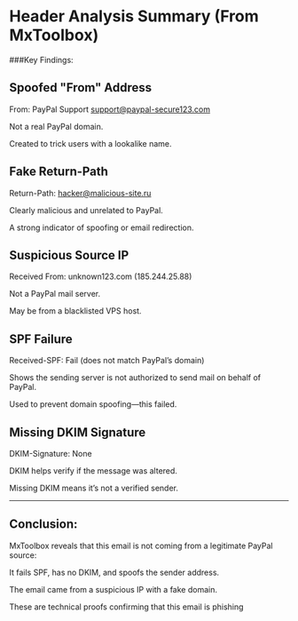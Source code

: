 # Header Analysis Summary (From MxToolbox)

###Key Findings:

## Spoofed "From" Address

From: PayPal Support support@paypal-secure123.com

Not a real PayPal domain.

Created to trick users with a lookalike name.



## Fake Return-Path

Return-Path: hacker@malicious-site.ru

Clearly malicious and unrelated to PayPal.

A strong indicator of spoofing or email redirection.



## Suspicious Source IP

Received From: unknown123.com (185.244.25.88)

Not a PayPal mail server.

May be from a blacklisted VPS host.



## SPF Failure

Received-SPF: Fail (does not match PayPal’s domain)

Shows the sending server is not authorized to send mail on behalf of PayPal.

Used to prevent domain spoofing—this failed.



## Missing DKIM Signature

DKIM-Signature: None

DKIM helps verify if the message was altered.

Missing DKIM means it’s not a verified sender.


---

## Conclusion:

MxToolbox reveals that this email is not coming from a legitimate PayPal source:

It fails SPF, has no DKIM, and spoofs the sender address.

The email came from a suspicious IP with a fake domain.


These are technical proofs confirming that this email is phishing
